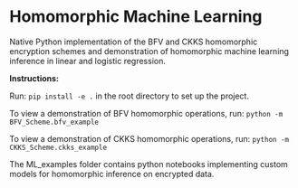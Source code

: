 # Homomorphic Machine Learning

Native Python implementation of the BFV and CKKS homomorphic encryption schemes and demonstration of homomorphic machine learning inference in linear and logistic regression.

**Instructions:**

Run: `pip install -e .` in the root directory to set up the project.

To view a demonstration of BFV homomorphic operations, run: `python -m BFV_Scheme.bfv_example`

To view a demonstration of CKKS homomorphic operations, run: `python -m CKKS_Scheme.ckks_example`

The ML_examples folder contains python notebooks implementing custom models for homomorphic inference  on encrypted data.
